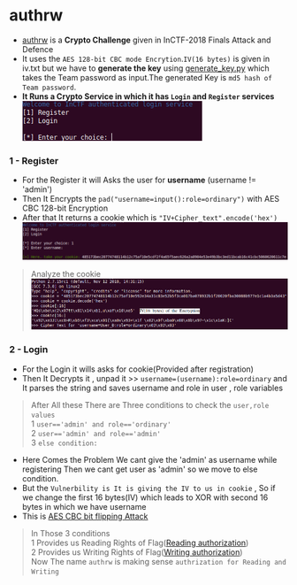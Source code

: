 # authrw
* [authrw](https://github.com/Ajay-Aj-00/Test/tree/master/authrw) is a **Crypto Challenge** given in InCTF-2018 Finals Attack and Defence
* It uses the `AES 128-bit CBC mode Encrytion`.`IV(16 bytes)` is given in iv.txt but we have to **generate the key** using [generate_key.py](https://github.com/Ajay-Aj-00/Test/tree/master/authrw/generate_key.py) which takes the Team password as input.The generated Key is `md5 hash of Team password`.
* **It Runs a Crypto Service in which it has `Login` and `Register` services**
![Login,Register](https://raw.githubusercontent.com/Ajay-Aj-00/Test/master/Images/1.png "Service")
### 1 - Register
* For the Register it will Asks the user for **username** (username != 'admin')
* Then It Encrypts the `pad("username=input():role=ordinary")` with AES CBC 128-bit Encryption
* After that It returns a cookie which is `"IV+Cipher_text".encode('hex')`
![Register](https://raw.githubusercontent.com/Ajay-Aj-00/Test/master/Images/3.png "Register")
> Analyze the cookie
> ![Register](https://raw.githubusercontent.com/Ajay-Aj-00/Test/master/Images/4.png "Register")
### 2 - Login
* For the Login it wills asks for cookie(Provided after registration)
* Then It Decrypts it , unpad it >> `username=(username):role=ordinary` and It parses the string and saves username and role in user , role variables
> After All these There are Three conditions to check the `user,role values`<br>
> 1 `user=='admin' and role=='ordinary'`<br>
> 2 `user=='admin' and role=='admin'`<br>
> 3 `else condition:`<br>
* Here Comes the Problem We cant give the 'admin' as username while registering Then we cant get user as 'admin' so we move to else condition.
* But the `Vulnerbility is It is giving the IV to us in cookie` , So if we change the first 16 bytes(IV) which leads to XOR with second 16 bytes in which we have username
* This is [AES CBC bit flipping Attack](https://masterpessimistaa.wordpress.com/2017/05/03/cbc-bit-flipping-attack/)
> In Those 3 conditions<br>
> 1 Provides us Reading Rights of Flag([Reading authorization](https://github.com/Ajay-Aj-00/Test/tree/master/authR_Exploit))<br>
> 2 Provides us Writing Rights of Flag([Writing authorization](https://github.com/Ajay-Aj-00/Test/tree/master/authW_Exploit))<br>
> Now The name `authrw` is making sense `authrization for Reading and Writing`<br>
